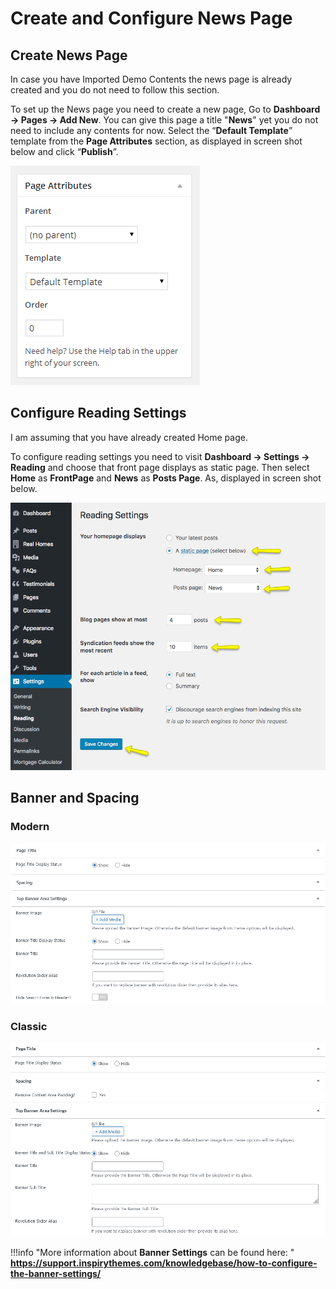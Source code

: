 # Create and Configure News Page

## Create News Page

In case you have Imported Demo Contents the news page is already created and you do not need to follow this section.

To set up the News page you need to create a new page, Go to **Dashboard → Pages → Add New**. You can give this page a title "**News**" yet you do not need to include any contents for now. Select the “**Default Template**” template from the **Page Attributes** section, as displayed in screen shot below and click “**Publish**”.

![Create News Page](images/news-page/create-news-page.png)

## Configure Reading Settings

I am assuming that you have already created Home page.

To configure reading settings you need to visit **Dashboard → Settings → Reading** and choose that front page displays as static page. Then select **Home** as **FrontPage** and **News** as **Posts Page**. As, displayed in screen shot below.

![Configure Reading Settings](images/import-demo/home-and-blog-settings.png)

## Banner and Spacing 

### **Modern**
![Banner And Spacing](images/news-page/banner-spacing.jpg)

### **Classic**
![Banner And Spacing](images/news-page/banner-spacing-classic.jpg)

!!!info "More information about **Banner Settings** can be found here: "
    **https://support.inspirythemes.com/knowledgebase/how-to-configure-the-banner-settings/**
